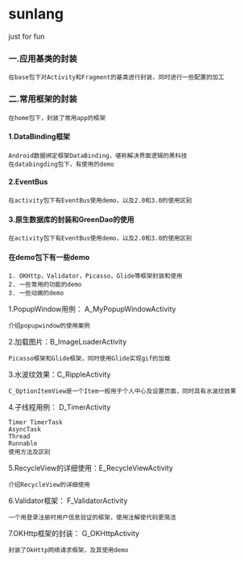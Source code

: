 # sunlang
just for fun

### 一.应用基类的封装
    在base包下对Activity和Fragment的基类进行封装，同时进行一些配置的加工
### 二.常用框架的封装
    在home包下，封装了常用app的框架
    
####   1.DataBinding框架
    Android数据绑定框架DataBinding，堪称解决界面逻辑的黑科技 
    在databingding包下，有使用的demo
    
####   2.EventBus
    在activity包下有EventBus使用demo，以及2.0和3.0的使用区别
    
####   3.原生数据库的封装和GreenDao的使用
    在activity包下有EventBus使用demo，以及2.0和3.0的使用区别
    
####  在demo包下有一些demo
    1. OKHttp，Validator，Picasso，Glide等框架封装和使用
    2. 一些常用的功能的demo
    3. 一些动画的demo


1.PopupWindow用例：    A_MyPopupWindowActivity

    介绍popupwindow的使用案例
2.加载图片：B_ImageLoaderActivity
                  
	Picasso框架和Glide框架，同时使用Glide实现gif的加载
3.水波纹效果：C_RippleActivity
                  
	C_OptionItemView是一个Item一般用于个人中心及设置页面，同时具有水波纹效果
4.子线程用例： D_TimerActivity
                  
    Timer TimerTask
    AsyncTask
    Thread
    Runnable
    使用方法及区别
5.RecycleView的详细使用：E_RecycleViewActivity     
           
	介绍RecycleView的详细使用
6.Validator框架：  F_ValidatorActivity

    一个用登录注册时用户信息验证的框架，使用注解使代码更简洁
7.OKHttp框架的封装：  G_OKHttpActivity
 
    封装了OkHttp网络请求框架，及其使用demo
    
